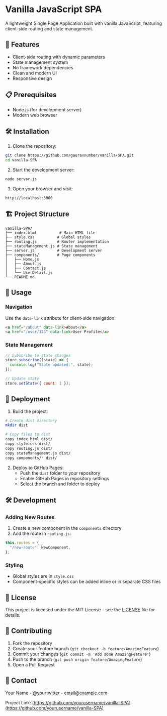 # Vanilla JavaScript SPA

A lightweight Single Page Application built with vanilla JavaScript, featuring client-side routing and state management.

## 🚀 Features

- Client-side routing with dynamic parameters
- State management system
- No framework dependencies
- Clean and modern UI
- Responsive design

## 📋 Prerequisites

- Node.js (for development server)
- Modern web browser

## 🛠️ Installation

1. Clone the repository:

```bash
git clone https://github.com/gauravnumber/vanilla-SPA.git
cd vanilla-SPA
```

2. Start the development server:

```bash
node server.js
```

3. Open your browser and visit:

```
http://localhost:3000
```

## 🏗️ Project Structure

```
vanilla-SPA/
├── index.html          # Main HTML file
├── style.css          # Global styles
├── routing.js         # Router implementation
├── stateManagement.js # State management
├── server.js          # Development server
├── components/        # Page components
│   ├── Home.js
│   ├── About.js
│   ├── Contact.js
│   └── UserDetail.js
└── README.md
```

## 🎯 Usage

### Navigation

Use the `data-link` attribute for client-side navigation:

```html
<a href="/about" data-link>About</a>
<a href="/user/123" data-link>User Profile</a>
```

### State Management

```javascript
// Subscribe to state changes
store.subscribe((state) => {
  console.log("State updated:", state);
});

// Update state
store.setState({ count: 1 });
```

## 🚀 Deployment

1. Build the project:

```bash
# Create dist directory
mkdir dist

# Copy files to dist
copy index.html dist/
copy style.css dist/
copy routing.js dist/
copy stateManagement.js dist/
copy components/* dist/
```

2. Deploy to GitHub Pages:
   - Push the `dist` folder to your repository
   - Enable GitHub Pages in repository settings
   - Select the branch and folder to deploy

## 🛠️ Development

### Adding New Routes

1. Create a new component in the `components` directory
2. Add the route in `routing.js`:

```javascript
this.routes = {
  "/new-route": NewComponent,
};
```

### Styling

- Global styles are in `style.css`
- Component-specific styles can be added inline or in separate CSS files

## 📝 License

This project is licensed under the MIT License - see the [LICENSE](LICENSE) file for details.

## 👥 Contributing

1. Fork the repository
2. Create your feature branch (`git checkout -b feature/AmazingFeature`)
3. Commit your changes (`git commit -m 'Add some AmazingFeature'`)
4. Push to the branch (`git push origin feature/AmazingFeature`)
5. Open a Pull Request

## 📧 Contact

Your Name - [@yourtwitter](https://twitter.com/yourtwitter) - email@example.com

Project Link: [https://github.com/yourusername/vanilla-SPA](https://github.com/yourusername/vanilla-SPA)
